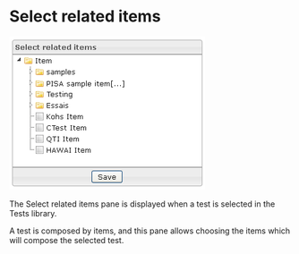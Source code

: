 <!--
parent:
    title: Manage_Tests
author:
    - 'Jérôme Bogaerts'
created_at: '2012-03-22 18:06:30'
updated_at: '2013-03-13 13:37:14'
tags:
    - 'Manage Tests'
-->

Select related items
====================

![](../resources/tests-selectrelateditems.png )

The Select related items pane is displayed when a test is selected in the Tests library.

A test is composed by items, and this pane allows choosing the items which will compose the selected test.

